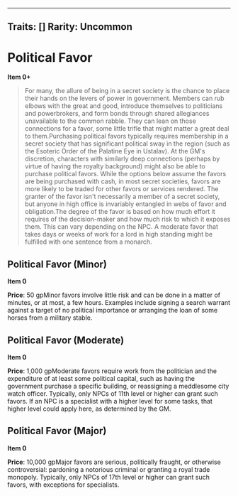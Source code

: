 
---

Traits: []
Rarity: Uncommon
---

# Political Favor

**Item 0+**

> For many, the allure of being in a secret society is the chance to place their hands on the levers of power in government. Members can rub elbows with the great and good, introduce themselves to politicians and powerbrokers, and form bonds through shared allegiances unavailable to the common rabble. They can lean on those connections for a favor, some little trifle that might matter a great deal to them.Purchasing political favors typically requires membership in a secret society that has significant political sway in the region (such as the Esoteric Order of the Palatine Eye in Ustalav). At the GM's discretion, characters with similarly deep connections (perhaps by virtue of having the royalty background) might also be able to purchase political favors. While the options below assume the favors are being purchased with cash, in most secret societies, favors are more likely to be traded for other favors or services rendered. The granter of the favor isn't necessarily a member of a secret society, but anyone in high office is invariably entangled in webs of favor and obligation.The degree of the favor is based on how much effort it requires of the decision-maker and how much risk to which it exposes them. This can vary depending on the NPC. A moderate favor that takes days or weeks of work for a lord in high standing might be fulfilled with one sentence from a monarch.

## Political Favor (Minor)

**Item 0**

**Price**: 50 gpMinor favors involve little risk and can be done in a matter of minutes, or at most, a few hours. Examples include signing a search warrant against a target of no political importance or arranging the loan of some horses from a military stable.

## Political Favor (Moderate)

**Item 0**

**Price**: 1,000 gpModerate favors require work from the politician and the expenditure of at least some political capital, such as having the government purchase a specific building, or reassigning a meddlesome city watch officer. Typically, only NPCs of 11th level or higher can grant such favors. If an NPC is a specialist with a higher level for some tasks, that higher level could apply here, as determined by the GM.

## Political Favor (Major)

**Item 0**

**Price**: 10,000 gpMajor favors are serious, politically fraught, or otherwise controversial: pardoning a notorious criminal or granting a royal trade monopoly. Typically, only NPCs of 17th level or higher can grant such favors, with exceptions for specialists.
